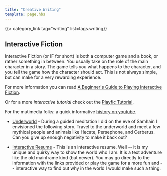 ```yaml
---
title: "Creative Writing"
template: page.hbs
---
```

{{> category_link tag="writing" list=tags.writing}}

## Interactive Fiction

Interactive Fiction (or IF for short) is both a computer game and a book, or
rather something in between. You usually take on the role of the main character
in a story. The game tells you what happens to the character, and you tell the
game how the character should act. This is not always simple, but can make for
a very rewarding experience.

For more information you can read [A Beginner's Guide to Playing Interactive Fiction][1].

Or for a more *interactive tutorial* check out the [Playfic Tutorial][2].

For the mutimedia folks: a quick informative [history on youtube][3].

- [Underworld][4] - During a guided meditation I did on the eve of Samhain I
  envisioned the following story. Travel to the underworld and meet a few
  mythical people and animals like Hecate, Persephone, and Cerberus. Can you
  give up enough negativity to make it back out?

- [Interactive Resume][5] - This is an interactive resume. Well -- it is my
  unique and quirky way to show the world who I am. It is a text adventure like
  the old mainframe kind (but newer). You may go directly to the information
  with the links provided or play the game for a more fun and -- interactive
  way to find out why in the world I would make such a thing.

[1]: http://www.microheaven.com/ifguide/index.html
[2]: http://playfic.com/games/cooper/tutorial
[3]: http://www.youtube.com/watch?v=9d4Fu90ubmA
[4]: http://if.tritarget.org/Underworld/
[5]: http://if.tritarget.org/InteractiveResume/
